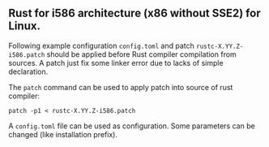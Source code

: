 ## Rust for i586 architecture (x86 without SSE2) for Linux.

Following example configuration `config.toml` and patch `rustc-X.YY.Z-i586.patch`
should be applied before Rust compiler compilation from sources. A patch just fix some
linker error due to lacks of simple declaration.

The `patch` command can be used to apply patch into source of rust compiler:

```
patch -p1 < rustc-X.YY.Z-i586.patch
```

A `config.toml` file can be used as configuration. Some parameters can be changed (like
installation prefix).
